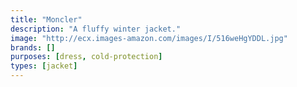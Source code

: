 ```yaml
---
title: "Moncler"
description: "A fluffy winter jacket."
image: "http://ecx.images-amazon.com/images/I/516weHgYDDL.jpg"
brands: []
purposes: [dress, cold-protection]
types: [jacket]
---
```

